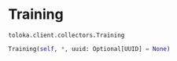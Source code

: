 # Training
`toloka.client.collectors.Training`

```python
Training(self, *, uuid: Optional[UUID] = None)
```

